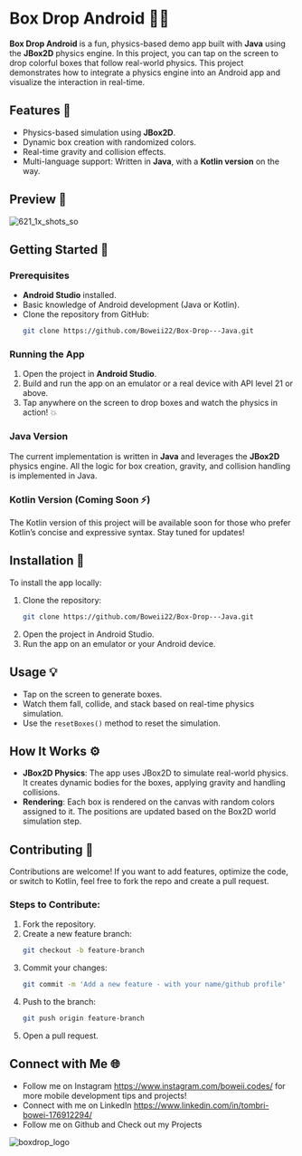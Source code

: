 # Box Drop Android 🚀📱

**Box Drop Android** is a fun, physics-based demo app built with **Java** using the **JBox2D** physics engine. In this project, you can tap on the screen to drop colorful boxes that follow real-world physics. This project demonstrates how to integrate a physics engine into an Android app and visualize the interaction in real-time.

## Features 🎨
- Physics-based simulation using **JBox2D**.
- Dynamic box creation with randomized colors.
- Real-time gravity and collision effects.
- Multi-language support: Written in **Java**, with a **Kotlin version** on the way.
  
## Preview 📸
![621_1x_shots_so](https://github.com/user-attachments/assets/52e03e8c-3530-4c87-bc47-b6d9f7261566)


## Getting Started 🚀

### Prerequisites
- **Android Studio** installed.
- Basic knowledge of Android development (Java or Kotlin).
- Clone the repository from GitHub:  
  ```bash
  git clone https://github.com/Boweii22/Box-Drop---Java.git
  ```

### Running the App
1. Open the project in **Android Studio**.
2. Build and run the app on an emulator or a real device with API level 21 or above.
3. Tap anywhere on the screen to drop boxes and watch the physics in action! 💥

### Java Version
The current implementation is written in **Java** and leverages the **JBox2D** physics engine. All the logic for box creation, gravity, and collision handling is implemented in Java.

### Kotlin Version (Coming Soon ⚡️)
The Kotlin version of this project will be available soon for those who prefer Kotlin’s concise and expressive syntax. Stay tuned for updates!

## Installation 📲
To install the app locally:
1. Clone the repository:
   ```bash
   git clone https://github.com/Boweii22/Box-Drop---Java.git
   ```
2. Open the project in Android Studio.
3. Run the app on an emulator or your Android device.

## Usage 💡
- Tap on the screen to generate boxes.
- Watch them fall, collide, and stack based on real-time physics simulation.
- Use the `resetBoxes()` method to reset the simulation.

## How It Works ⚙️
- **JBox2D Physics**: The app uses JBox2D to simulate real-world physics. It creates dynamic bodies for the boxes, applying gravity and handling collisions.
- **Rendering**: Each box is rendered on the canvas with random colors assigned to it. The positions are updated based on the Box2D world simulation step.

## Contributing 🙌
Contributions are welcome! If you want to add features, optimize the code, or switch to Kotlin, feel free to fork the repo and create a pull request.

### Steps to Contribute:
1. Fork the repository.
2. Create a new feature branch:
   ```bash
   git checkout -b feature-branch
   ```
3. Commit your changes:
   ```bash
   git commit -m 'Add a new feature - with your name/github profile'
   ```
4. Push to the branch:
   ```bash
   git push origin feature-branch
   ```
5. Open a pull request.


## Connect with Me 🌐
- Follow me on Instagram https://www.instagram.com/boweii.codes/ for more mobile development tips and projects!
- Connect with me on LinkedIn https://www.linkedin.com/in/tombri-bowei-176912294/
- Follow me on Github and Check out my Projects


![boxdrop_logo](https://github.com/user-attachments/assets/5c81328d-ffe5-4d4e-a6dc-e73ef7eb07ce)
